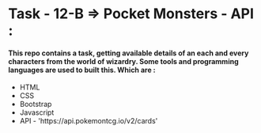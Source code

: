 # Task - 12-B => Pocket Monsters - API :

<h4>This repo contains a task, getting available details of an each and every characters from the world of wizardry. Some tools and programming languages are used to built this. Which are : </h4>

<ul>
    <li>HTML</li>
    <li>CSS</li>
    <li>Bootstrap</li>
    <li>Javascript</li>
    <li>API - 'https://api.pokemontcg.io/v2/cards'</li>
</ul>
